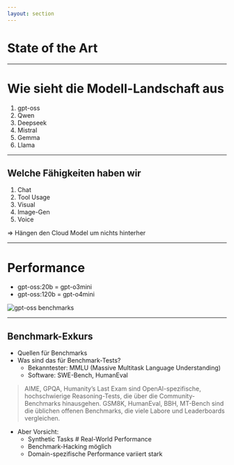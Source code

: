 ```yaml
---
layout: section
---
```


# State of the Art

---

# Wie sieht die Modell-Landschaft aus

1. gpt-oss
2. Qwen
3. Deepseek
4. Mistral
5. Gemma
6. Llama

---

## Welche Fähigkeiten haben wir
1. Chat
2. Tool Usage
3. Visual
4. Image-Gen
5. Voice

=> Hängen den Cloud Model um nichts hinterher

---

# Performance

<!--
https://openai.com/de-DE/index/introducing-gpt-oss/
https://help.openai.com/en/articles/9624314-model-release-notes#h_cb793d13ca
 -->

- gpt-oss:20b  = gpt-o3mini
- gpt-oss:120b = gpt-o4mini

![gpt-oss benchmarks](/img/gpt-oss_benchmark.png)

<!-- Hier möchte ich noch viel mehr machen -->

---

## Benchmark-Exkurs

- Quellen für Benchmarks
- Was sind das für Benchmark-Tests?
    - Bekanntester: MMLU (Massive Multitask Language Understanding)
    - Software: SWE-Bench, HumanEval
> 	AIME, GPQA, Humanity’s Last Exam sind OpenAI-spezifische, hochschwierige Reasoning-Tests, die über die Community-Benchmarks hinausgehen.
>	GSM8K, HumanEval, BBH, MT-Bench sind die üblichen offenen Benchmarks, die viele Labore und Leaderboards vergleichen.

- Aber Vorsicht:
    - Synthetic Tasks # Real-World Performance
    - Benchmark-Hacking möglich
    - Domain-spezifische Performance variiert stark